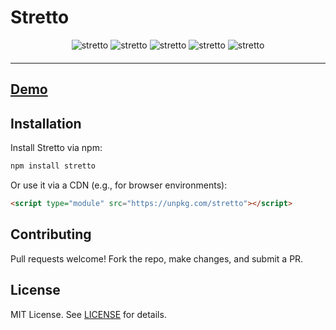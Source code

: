 # Stretto

<div align="center" style="width:100%; text-align:center; margin-bottom:20px;">
  <img src="https://badgen.net/bundlephobia/minzip/stretto" alt="stretto" />
  <img src="https://badgen.net/bundlephobia/dependency-count/stretto" alt="stretto" />
  <img src="https://badgen.net/npm/v/stretto" alt="stretto" />
  <img src="https://badgen.net/npm/dt/stretto" alt="stretto" />
  <img src="https://data.jsdelivr.com/v1/package/npm/stretto/badge" alt="stretto"/>
</div>

<hr />

## [Demo](https://wutility.github.io/stretto)

## Installation

Install Stretto via npm:

```bash
npm install stretto
```

Or use it via a CDN (e.g., for browser environments):

```html
<script type="module" src="https://unpkg.com/stretto"></script>
```



## Contributing

Pull requests welcome! Fork the repo, make changes, and submit a PR.

## License

MIT License. See [LICENSE](LICENSE) for details.

